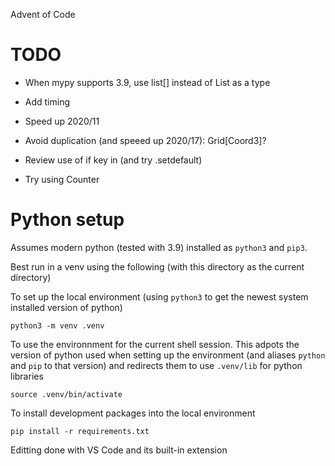 Advent of Code

# TODO
- When mypy supports 3.9, use list[] instead of List as a type

- Add timing
- Speed up 2020/11
- Avoid duplication (and speeed up 2020/17): Grid[Coord3]?
- Review use of if key in (and try .setdefault)
- Try using Counter


# Python setup

Assumes modern python (tested with 3.9) installed as `python3` and `pip3`.

Best run in a venv using the following (with this directory as the current directory)

To set up the local environment (using `python3` to get the newest system installed version
of python)

```{sh}
python3 -m venv .venv
```

To use the environnment for the current shell session. This adpots the version of python used
when setting up the environment (and aliases `python` and `pip` to that version) and redirects
them to use `.venv/lib` for python libraries

```{sh}
source .venv/bin/activate
```

To install development packages into the local environment

```{sh}
pip install -r requirements.txt
```

Editting done with VS Code and its built-in extension


